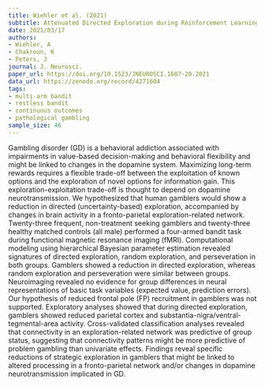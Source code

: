 ```yaml
---
title: Wiehler et al. (2021)
subtitle: Attenuated Directed Exploration during Reinforcement Learning in Gambling Disorder
date: 2021/03/17
authors:
- Wiehler, A
- Chakroun, K
- Peters, J
journal: J. Neurosci.
paper_url: https://doi.org/10.1523/JNEUROSCI.1607-20.2021
data_url: https://zenodo.org/record/4271604
tags:
- multi-arm bandit
- restless bandit
- continuous outcomes
- pathological gambling
sample_size: 46
---
```


Gambling disorder (GD) is a behavioral addiction associated with impairments in value-based decision-making and behavioral flexibility and might be linked to changes in the dopamine system. Maximizing long-term rewards requires a flexible trade-off between the exploitation of known options and the exploration of novel options for information gain. This exploration-exploitation trade-off is thought to depend on dopamine neurotransmission. We hypothesized that human gamblers would show a reduction in directed (uncertainty-based) exploration, accompanied by changes in brain activity in a fronto-parietal exploration-related network. Twenty-three frequent, non-treatment seeking gamblers and twenty-three healthy matched controls (all male) performed a four-armed bandit task during functional magnetic resonance imaging (fMRI). Computational modeling using hierarchical Bayesian parameter estimation revealed signatures of directed exploration, random exploration, and perseveration in both groups. Gamblers showed a reduction in directed exploration, whereas random exploration and perseveration were similar between groups. Neuroimaging revealed no evidence for group differences in neural representations of basic task variables (expected value, prediction errors). Our hypothesis of reduced frontal pole (FP) recruitment in gamblers was not supported. Exploratory analyses showed that during directed exploration, gamblers showed reduced parietal cortex and substantia-nigra/ventral-tegmental-area activity. Cross-validated classification analyses revealed that connectivity in an exploration-related network was predictive of group status, suggesting that connectivity patterns might be more predictive of problem gambling than univariate effects. Findings reveal specific reductions of strategic exploration in gamblers that might be linked to altered processing in a fronto-parietal network and/or changes in dopamine neurotransmission implicated in GD.
